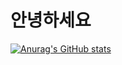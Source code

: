 # 안녕하세요

[![Anurag's GitHub stats](https://github-readme-stats.vercel.app/api?username=ifif3526)](https://github.com/IFIF3526/github-readme-stats)
